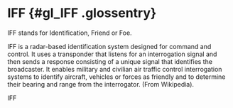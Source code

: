 # IFF {#gl_IFF .glossentry}

IFF stands for Identification, Friend or Foe.

IFF is a radar-based identification system designed for command and control. It uses a transponder that listens for an interrogation signal and then sends a response consisting of a unique signal that identifies the broadcaster. It enables military and civilian air traffic control interrogation systems to identify aircraft, vehicles or forces as friendly and to determine their bearing and range from the interrogator. \(From Wikipedia\).

IFF

